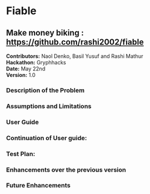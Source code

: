 # Fiable

## Make money biking : https://github.com/rashi2002/fiable

**Contributors:** Naol Denko, Basil Yusuf and Rashi Mathur <br>
**Hackathon:** Gryphhacks <br>
**Date:** May 22nd <br>
**Version:** 1.0 <br>

### Description of the Problem


### Assumptions and Limitations

### User Guide

### Continuation of User guide: 

### Test Plan: 

### Enhancements over the previous version

### Future Enhancements

